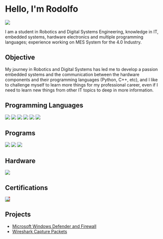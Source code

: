 # Hello, I'm Rodolfo
<a href="https://www.linkedin.com/in/rodolfo-hernandez-ibarra/"><img src="https://img.shields.io/badge/-LinkedIn-0072b1?&style=for-the-badge&logo=linkedin&logoColor=white" /></a>


I am a student in Robotics and Digital Systems Engineering, knowledge in IT, embedded systems, hardware electronics and multiple programming languages; experience working on MES System for the 4.0 Industry. 

## Objective

My journey in Robotics and Digital Systems has led me to develop a passion embedded systems and the communication between the hardware components and their programming languages (Python, C++, etc), and I like to challenge myself to learn more things for my professional career, even if I need to learn new things from other IT topics to deep in more information.


## Programming Languages
<div>
    <img src="https://img.shields.io/badge/-Python-3776AB?&style=for-the-badge&logo=Python&logoColor=white" />
    <img src="https://img.shields.io/badge/-Linux-FCC624?&style=for-the-badge&logo=Linux&logoColor=white" />
    <img src="https://img.shields.io/badge/-Embedded%20C/C++-blue?&style=for-the-badge&logo=C&logoColor=white" />
    <img src="https://img.shields.io/badge/-C/C++-00599C?&style=for-the-badge&logo=C%2B%2B&logoColor=white" />
    <img src="https://img.shields.io/badge/-SQL-4479A1?&style=for-the-badge&logo=MySQL&logoColor=white" />
    <img src="https://img.shields.io/badge/-Embedded%20Linux-FCC624?&style=for-the-badge&logo=Linux&logoColor=white" />

</div>

## Programs
<div>
    <img src="https://img.shields.io/badge/-Wireshark-1679A7?&style=for-the-badge&logo=Wireshark&logoColor=white" />
    <img src="https://img.shields.io/badge/-Nmap-2ecc71?&style=for-the-badge&logo=Nmap&logoColor=white" />
    <img src="https://img.shields.io/badge/-tcpdump-f39c12?&style=for-the-badge&logo=linux&logoColor=white" />
</div>

## Hardware
<div>
    <img src="https://img.shields.io/badge/-Splunk-000000?&style=for-the-badge&logo=Splunk&logoColor=white" />
</div>

## Certifications
<div>
<a href="https://coursera.org/share/f7b91b0487a5de5cef84deda72ded78a" target="_blank">
  <img src="https://img.shields.io/badge/-Google_Cybersecurity-4285F4?style=for-the-badge&logo=google&logoColor=white" style="background-color: #DB4437; color: #F4B400; border-color: #0F9D58;" />
</a>
</div>

## Projects
- <a href="https://github.com/Rodo3/Microsoft-Windows-Defender-and-Firewall/tree/main">Microsoft Windows Defender and Firewall</a>
- <a href="https://github.com/Rodo3/Wireshark-Capture-Packets">Wireshark Capture Packets</a>
